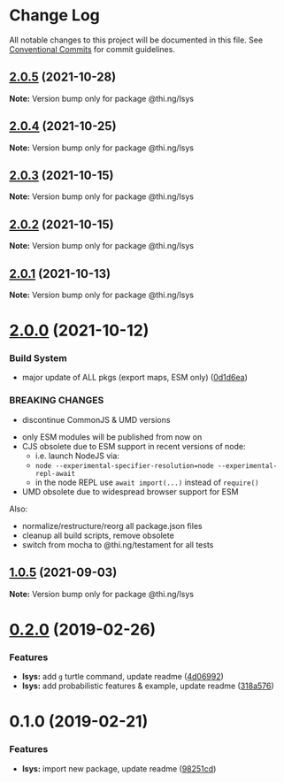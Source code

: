 # Change Log

All notable changes to this project will be documented in this file.
See [Conventional Commits](https://conventionalcommits.org) for commit guidelines.

## [2.0.5](https://github.com/thi-ng/umbrella/compare/@thi.ng/lsys@2.0.4...@thi.ng/lsys@2.0.5) (2021-10-28)

**Note:** Version bump only for package @thi.ng/lsys





## [2.0.4](https://github.com/thi-ng/umbrella/compare/@thi.ng/lsys@2.0.3...@thi.ng/lsys@2.0.4) (2021-10-25)

**Note:** Version bump only for package @thi.ng/lsys





## [2.0.3](https://github.com/thi-ng/umbrella/compare/@thi.ng/lsys@2.0.2...@thi.ng/lsys@2.0.3) (2021-10-15)

**Note:** Version bump only for package @thi.ng/lsys





## [2.0.2](https://github.com/thi-ng/umbrella/compare/@thi.ng/lsys@2.0.1...@thi.ng/lsys@2.0.2) (2021-10-15)

**Note:** Version bump only for package @thi.ng/lsys





## [2.0.1](https://github.com/thi-ng/umbrella/compare/@thi.ng/lsys@2.0.0...@thi.ng/lsys@2.0.1) (2021-10-13)

**Note:** Version bump only for package @thi.ng/lsys





# [2.0.0](https://github.com/thi-ng/umbrella/compare/@thi.ng/lsys@1.0.5...@thi.ng/lsys@2.0.0) (2021-10-12)


### Build System

* major update of ALL pkgs (export maps, ESM only) ([0d1d6ea](https://github.com/thi-ng/umbrella/commit/0d1d6ea9fab2a645d6c5f2bf2591459b939c09b6))


### BREAKING CHANGES

* discontinue CommonJS & UMD versions

- only ESM modules will be published from now on
- CJS obsolete due to ESM support in recent versions of node:
  - i.e. launch NodeJS via:
  - `node --experimental-specifier-resolution=node --experimental-repl-await`
  - in the node REPL use `await import(...)` instead of `require()`
- UMD obsolete due to widespread browser support for ESM

Also:
- normalize/restructure/reorg all package.json files
- cleanup all build scripts, remove obsolete
- switch from mocha to @thi.ng/testament for all tests






##  [1.0.5](https://github.com/thi-ng/umbrella/compare/@thi.ng/lsys@1.0.4...@thi.ng/lsys@1.0.5) (2021-09-03) 

**Note:** Version bump only for package @thi.ng/lsys 

#  [0.2.0](https://github.com/thi-ng/umbrella/compare/@thi.ng/lsys@0.1.0...@thi.ng/lsys@0.2.0) (2019-02-26) 

###  Features 

- **lsys:** add `g` turtle command, update readme ([4d06992](https://github.com/thi-ng/umbrella/commit/4d06992)) 
- **lsys:** add probabilistic features & example, update readme ([318a576](https://github.com/thi-ng/umbrella/commit/318a576)) 

#  0.1.0 (2019-02-21) 

###  Features 

- **lsys:** import new package, update readme ([98251cd](https://github.com/thi-ng/umbrella/commit/98251cd))
